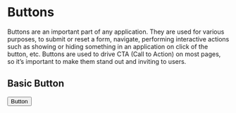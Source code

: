 # Buttons

Buttons are an important part of any application. They are used for various purposes, to submit or reset a form, navigate, performing interactive actions such as showing or hiding something in an application on click of the button, etc. Buttons are used to drive CTA (Call to Action) on most pages, so it’s important to make them stand out and inviting to users.

## Basic Button


<button className="button">Button</button>